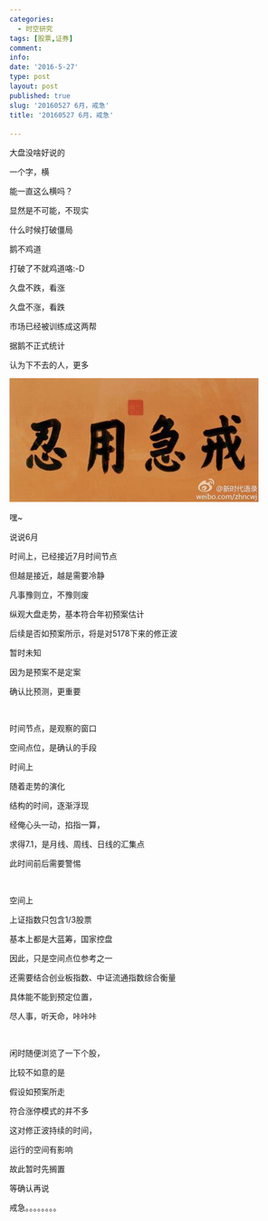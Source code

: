 ```yaml
---
categories:
  - 时空研究
tags: [股票,证券]
comment: 
info: 
date: '2016-5-27'
type: post
layout: post
published: true
slug: '20160527 6月，戒急'
title: '20160527 6月，戒急'

---
```

大盘没啥好说的

一个字，横

能一直这么横吗？

显然是不可能，不现实

什么时候打破僵局

鹅不鸡道

打破了不就鸡道咯:-D

久盘不跌，看涨

久盘不涨，看跌

市场已经被训练成这两帮

据鹅不正式统计

认为下不去的人，更多

![20160527-0](/images/20160527-0.jpeg)

嘿~​

说说6月​

时间上，已经接近7月时间节点​

但越是接近，越是需要冷静

凡事豫则立，不豫则废​

纵观大盘走势，基本符合年初预案估计​

​后续是否如预案所示，将是对5178下来的修正波

暂时未知

因为是预案不是定案​

确认比预测，更重要

​

时间节点，是观察的窗口

空间点位，是确认的手段


时间上

随着走势的演化

结构的时间，逐渐浮现

经俺心头一动，掐指一算，

求得7.1，是月线、周线、日线的汇集点

​此时间前后需要警惕

​

空间上​

上证指数只包含1/3股票

基本上都是大蓝筹，国家控盘

因此，只是空间点位参考之一​

还需要结合创业板指数、中证流通指数​综合衡量

​具体能不能到预定位置，

尽人事，听天命，咔咔咔​

​

闲时随便浏览了一下个股，

比较不如意的是

​假设如预案所走

符合涨停模式的并不多

​这对修正波持续的时间，

运行的空间有影响

故此暂时先搁置

等确认再说

戒急。。。。。。。。
